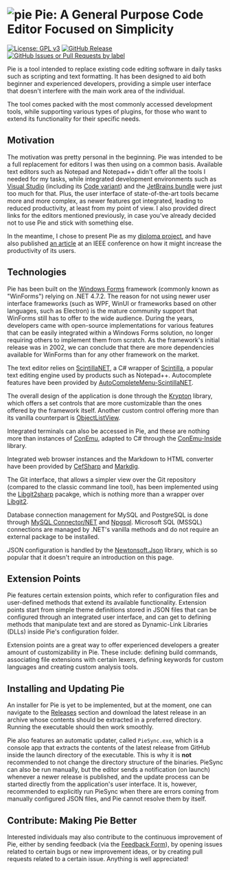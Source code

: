 # ![pie](https://i.imgur.com/mvR0VQv.png) Pie: A General Purpose Code Editor Focused on Simplicity

[![License: GPL v3](https://img.shields.io/badge/License-GPLv3-blue.svg)](https://www.gnu.org/licenses/gpl-3.0) [![GitHub Release](https://img.shields.io/github/v/release/mateasmario/pie)](https://github.com/mateasmario/pie/releases/latest) [![GitHub Issues or Pull Requests by label](https://img.shields.io/github/issues/mateasmario/pie)](https://github.com/mateasmario/pie/issues)

Pie is a tool intended to replace existing code editing software in daily tasks such as scripting and text formatting. It has been designed to aid both beginner and experienced developers, providing a simple user interface that doesn't interfere with the main work area of the individual. 

The tool comes packed with the most commonly accessed development tools, while supporting various types of plugins, for those who want to extend its functionality for their specific needs.

## Motivation

The motivation was pretty personal in the beginning. Pie was intended to be a full replacement for editors I was then using on a common basis. Available text editors such as Notepad and Notepad++ didn't offer all the tools I needed for my tasks, while integrated development environments such as [Visual Studio](https://visualstudio.microsoft.com/) (including its [Code variant](https://code.visualstudio.com/)) and the [JetBrains bundle](https://www.jetbrains.com/ides/) were just too much for that. Plus, the user interface of state-of-the-art tools became more and more complex, as newer features got integrated, leading to reduced productivity, at least from my point of view. I also provided direct links for the editors mentioned previously, in case you've already decided not to use Pie and stick with something else.

In the meantime, I chose to present Pie as my [diploma project](https://github.com/mateasmario/diploma), and have also published [an article](https://ieeexplore.ieee.org/document/10619920/) at an IEEE conference on how it might increase the productivity of its users.

## Technologies

Pie has been built on the [Windows Forms](https://learn.microsoft.com/en-us/dotnet/desktop/winforms/?view=netdesktop-9.0) framework (commonly known as "WinForms") relying on .NET 4.7.2. The reason for not using newer user interface frameworks (such as WPF, WinUI or frameworks based on other languages, such as Electron) is the mature community support that WinForms still has to offer to the wide audience. During the years, developers came with open-source implementations for various features that can be easily integrated within a Windows Forms solution, no longer requiring others to implement them from scratch. As the framework's initial release was in 2002, we can conclude that there are more dependencies available for WinForms than for any other framework on the market.

The text editor relies on [ScintillaNET](https://github.com/jacobslusser/ScintillaNET), a C# wrapper of [Scintilla](https://sourceforge.net/projects/scintilla), a popular text editing engine used by products such as Notepad++. Autocomplete features have been provided by [AutoCompleteMenu-ScintillaNET](https://github.com/Ahmad45123/AutoCompleteMenu-ScintillaNET).

The overall design of the application is done through the [Krypton](https://github.com/ComponentFactory/Krypton) library, which offers a set controls that are more customizable than the ones offered by the framework itself. Another custom control offering more than its vanilla counterpart is [ObjectListView](https://objectlistview.sourceforge.net/cs/index.html).

Integrated terminals can also be accessed in Pie, and these are nothing more than instances of [ConEmu](https://github.com/Maximus5/ConEmu), adapted to C# through the [ConEmu-Inside](https://github.com/Maximus5/conemu-inside) library.

Integrated web browser instances and the Markdown to HTML converter have been provided by [CefSharp](https://github.com/cefsharp/CefSharp) and [Markdig](https://github.com/xoofx/markdig).

The Git interface, that allows a simpler view over the Git repository (compared to the classic command line tool), has been implemented using the [Libgit2sharp](https://github.com/libgit2/libgit2) pacakge, which is nothing more than a wrapper over [Libgit2](https://github.com/libgit2/libgit2).

Database connection management for MySQL and PostgreSQL is done through [MySQL Connector/NET](https://github.com/mysql/mysql-connector-net) and [Npgsql](https://github.com/npgsql/npgsql). Microsoft SQL (MSSQL) connections are managed by .NET's vanilla methods and do not require an external package to be installed.

JSON configuration is handled by the [Newtonsoft.Json](https://github.com/JamesNK/Newtonsoft.Json) library, which is so popular that it doesn't require an introduction on this page.

## Extension Points

Pie features certain extension points, which refer to configuration files and user-defined methods that extend its available functionality. Extension points start from simple theme definitions stored in JSON files that can be configured through an integrated user interface, and can get to defining methods that manipulate text and are stored as Dynamic-Link Libraries (DLLs) inside Pie's configuration folder.

Extension points are a great way to offer experienced developers a greater amount of customizability in Pie. These include: defining build commands, associating file extensions with certain lexers, defining keywords for custom languages and creating custom analysis tools.

## Installing and Updating Pie

An installer for Pie is yet to be implemented, but at the moment, one can navigate to the [Releases](https://github.com/mateasmario/pie/releases) section and download the latest release in an archive whose contents should be extracted in a preferred directory. Running the executable should then work smoothly. 

Pie also features an automatic updater, called `PieSync.exe`, which is a console app that extracts the contents of the latest release from GitHub inside the launch directory of the executable. This is why it is **not** recommended to not change the directory structure of the binaries. PieSync can also be run manually, but the editor sends a notification (on launch) whenever a newer release is published, and the update process can be started directly from the application's user interface. It is, however, recommended to explicitly run PieSync when there are errors coming from manually configured JSON files, and Pie cannot resolve them by itself.

## Contribute: Making Pie Better

Interested individuals may also contribute to the continuous improvement of Pie, either by sending feedback (via the [Feedback Form](https://forms.gle/L3mjuyTrYwBSVdYJ9)), by opening issues related to certain bugs or new improvement ideas, or by creating pull requests related to a certain issue. Anything is well appreciated!

